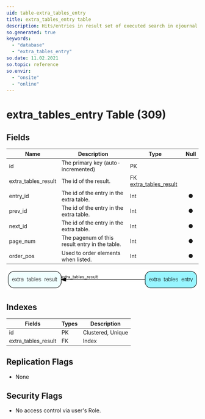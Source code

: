 ```yaml
---
uid: table-extra_tables_entry
title: extra_tables_entry table
description: Hits/entries in result set of executed search in ejournal extra tables
so.generated: true
keywords:
  - "database"
  - "extra_tables_entry"
so.date: 11.02.2021
so.topic: reference
so.envir:
  - "onsite"
  - "online"
---
```


# extra\_tables\_entry Table (309)

## Fields

| Name | Description | Type | Null |
|------|-------------|------|:----:|
|id|The primary key (auto-incremented)|PK| |
|extra\_tables\_result|The id of the result.|FK [extra_tables_result](extra-tables-result.md)| |
|entry\_id|The id of the entry in the extra table.|Int|&#x25CF;|
|prev\_id|The id of the entry in the extra table.|Int|&#x25CF;|
|next\_id|The id of the entry in the extra table.|Int|&#x25CF;|
|page\_num|The pagenum of this result entry in the table.|Int|&#x25CF;|
|order\_pos|Used to order elements when listed.|Int|&#x25CF;|


![extra_tables_entry table relationship diagram](./media/extra_tables_entry.png)

## Indexes

| Fields | Types | Description |
|--------|-------|-------------|
|id |PK |Clustered, Unique |
|extra\_tables\_result |FK |Index |

## Replication Flags

* None

## Security Flags

* No access control via user's Role.

